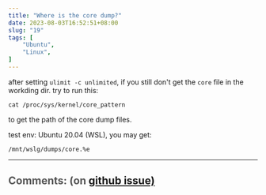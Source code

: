 ```yaml
---
title: "Where is the core dump?"
date: 2023-08-03T16:52:51+08:00
slug: "19"
tags: [
    "Ubuntu",
    "Linux",
]
---
```


after setting `ulimit -c unlimited`, if you still don't get the `core` file in the workding dir. try to run this:

```
cat /proc/sys/kernel/core_pattern
```

to get the path of the core dump files.

test env: Ubuntu 20.04 (WSL), you may get:

```
/mnt/wslg/dumps/core.%e
```



<hr style="width: 100%"/>

<h1 style="font-size: 1.5em;color:#555;font-weight: bold;">Comments: (on <a href="https://github.com/jrdeng/jrdeng.github.io/issues/19">github issue)</a></h1>


<script src="https://utteranc.es/client.js"
        repo="jrdeng/jrdeng.github.io"
        issue-number="19"
        theme="github-light"
        crossorigin="anonymous"
        async>
</script>
